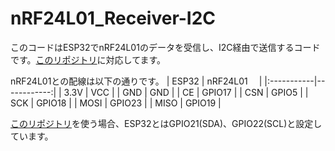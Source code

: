 # nRF24L01_Receiver-I2C
このコードはESP32でnRF24L01のデータを受信し、I2C経由で送信するコードです。[このリポジトリ](https://github.com/TatsuyaM2667/ESP32_I2C_SpreadSheet)に対応してます。

nRF24L01との配線は以下の通りです。
| ESP32      | nRF24L01　  |
|:-----------|------------:|
|   3.3V     |  VCC        | 
|   GND      |  GND        | 
|   CE       |  GPIO17     | 
|   CSN      |  GPIO5      | 
|   SCK      |  GPIO18     | 
|   MOSI     |  GPIO23     | 
|   MISO     |  GPIO19     |


[このリポジトリ](https://github.com/TatsuyaM2667/ESP32_I2C_SpreadSheet)を使う場合、ESP32とはGPIO21(SDA)、GPIO22(SCL)と設定しています。
